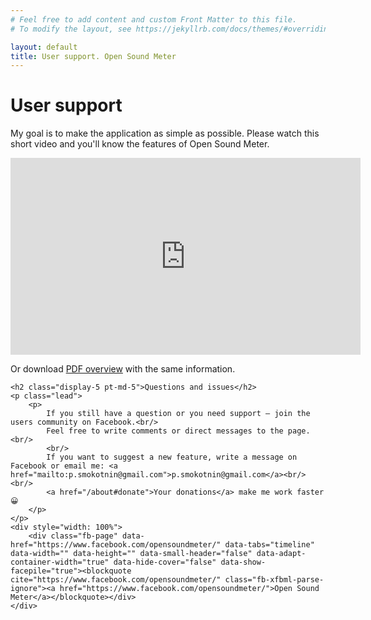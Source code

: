 ```yaml
---
# Feel free to add content and custom Front Matter to this file.
# To modify the layout, see https://jekyllrb.com/docs/themes/#overriding-theme-defaults

layout: default
title: User support. Open Sound Meter
---
```


<div class="pricing-header px-3 py-3 pb-md-4 mx-auto text-center pb-md-5">
    <h1 class="display-4">User support</h1>
        <p>
            My goal is to make the application as simple as possible. Please watch this short video and you'll know the features of Open Sound Meter.
        </p>
        <iframe width="560" height="315" src="https://www.youtube.com/embed/J7UzQM9XbTs" frameborder="0" allow="accelerometer; autoplay; clipboard-write; encrypted-media; gyroscope; picture-in-picture" allowfullscreen></iframe>
        <p>
            Or download <a class="download pdf" href="https://github.com/psmokotnin/osm/releases/download/{{site.current_version}}/overview.pdf" target="_blank">PDF overview</a> with the same information. 
    </p>
    
    <h2 class="display-5 pt-md-5">Questions and issues</h2>
    <p class="lead">
        <p>
            If you still have a question or you need support — join the users community on Facebook.<br/>
            Feel free to write comments or direct messages to the page.<br/>
            <br/>
            If you want to suggest a new feature, write a message on Facebook or email me: <a href="mailto:p.smokotnin@gmail.com">p.smokotnin@gmail.com</a><br/><br/>
            <a href="/about#donate">Your donations</a> make me work faster 😀
        </p>
    </p>
    <div style="width: 100%">
        <div class="fb-page" data-href="https://www.facebook.com/opensoundmeter/" data-tabs="timeline" data-width="" data-height="" data-small-header="false" data-adapt-container-width="true" data-hide-cover="false" data-show-facepile="true"><blockquote cite="https://www.facebook.com/opensoundmeter/" class="fb-xfbml-parse-ignore"><a href="https://www.facebook.com/opensoundmeter/">Open Sound Meter</a></blockquote></div>
    </div>
</div>
<script>
$('.download.pdf').click(function() {
    gtag('event', 'download', {
        'os' : 'pdf'
    });
    return true;
});
</script>
<!--
<div class="container">

  <div class="card-deck mb-3 text-center" style="">
    <div class="card mb-4 shadow-sm">
      <div class="card-header">
        <h4 class="my-0 font-weight-normal">Contribute</h4>
      </div>
      <div class="card-body">
        <a type="button" target="_blank" class="btn btn-lg btn-block btn-outline-secondary" href="{{site.source_page}}">Github</a>
      </div>
    </div>
    
    <div class="card mb-4 shadow-sm">
      <div class="card-header">
        <h4 class="my-0 font-weight-normal">Thank you</h4>
      </div>
      <div class="card-body">
        <a type="button" class="btn btn-lg btn-block btn-success" href="{{site.payme_page}}">Donate</a>
      </div>
    </div>
    
    <div class="card mb-4 shadow-sm">
      <div class="card-header">
        <h4 class="my-0 font-weight-normal">Suggest features</h4>
      </div>
      <div class="card-body">
        <a type="button" target="_blank" class="btn btn-lg btn-block btn-outline-secondary" href="{{site.issues_page}}">Issues</a>
      </div>
    </div>
  </div>

</div>
-->